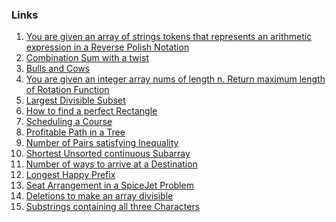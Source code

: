 ### Links
1. [You are given an array of strings tokens that represents an arithmetic expression in a Reverse Polish Notation](https://leetcode.com/problems/evaluate-reverse-polish-notation/)
2. [Combination Sum with a twist](https://leetcode.com/problems/combination-sum-iii/submissions/869254217/)
3. [Bulls and Cows](https://leetcode.com/problems/bulls-and-cows/submissions/869270955/)
4. [You are given an integer array nums of length n. Return maximum length of Rotation Function](https://leetcode.com/problems/rotate-function/submissions/869826154/)
5. [Largest Divisible Subset](https://leetcode.com/problems/largest-divisible-subset/submissions/869923663/)
6. [How to find a perfect Rectangle](https://leetcode.com/problems/perfect-rectangle/submissions/872108119/)
7. [Scheduling a Course](https://leetcode.com/problems/course-schedule/submissions/869932100/)
8. [Profitable Path in a Tree]()
9. [Number of Pairs satisfying Inequality]()
10. [Shortest Unsorted continuous Subarray](https://leetcode.com/problems/shortest-unsorted-continuous-subarray/submissions/871402985/)
11. [Number of ways to arrive at a Destination]()
12. [Longest Happy Prefix]()
13. [Seat Arrangement in a SpiceJet Problem](https://leetcode.com/problems/airplane-seat-assignment-probability/submissions/871398894/)
14. [Deletions to make an array divisible]()
15. [Substrings containing all three Characters]()
